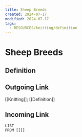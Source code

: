 ```yaml
---
title: Sheep Breeds
created: 2024-07-17
modified: 2024-07-17
tags:
  - RESOURCES/knitting/definition
---
```

# Sheep Breeds
## Definition

## Outgoing Link
[[Knitting]]; [[Definition]]
## Incoming Link
```dataview
LIST
FROM [[]]
```

